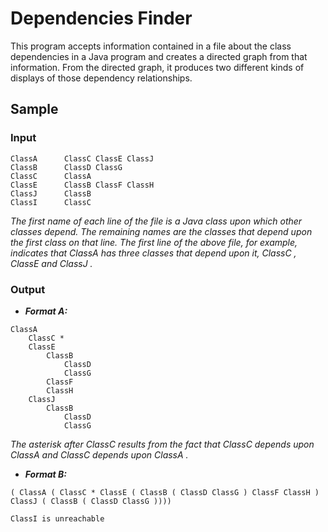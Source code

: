 # Dependencies Finder

This program accepts information contained in a file about
the class dependencies in a Java program and creates a directed graph from that information. From the directed
graph, it produces two different kinds of displays of those dependency relationships.

## Sample
### Input
```$xslt
ClassA      ClassC ClassE ClassJ
ClassB      ClassD ClassG
ClassC      ClassA
ClassE      ClassB ClassF ClassH
ClassJ      ClassB
ClassI      ClassC
```
*The first name of each line of the file is a Java class upon which other classes depend. The remaining names are
 the classes that depend upon the first class on that line. The first line of the above file, for example, indicates
 that ClassA has three classes that depend upon it, ClassC , ClassE and ClassJ .*

### Output

- ***Format A:***
```$xslt
ClassA
	ClassC *
	ClassE
		ClassB
			ClassD
			ClassG
		ClassF
		ClassH
	ClassJ
		ClassB	
			ClassD
			ClassG
```
*The asterisk after ClassC results from the fact that ClassC depends upon ClassA and ClassC depends upon
 ClassA .*

- ***Format B:***
```$xslt
( ClassA ( ClassC * ClassE ( ClassB ( ClassD ClassG ) ClassF ClassH ) ClassJ ( ClassB ( ClassD ClassG ))))
```

`ClassI is unreachable`
